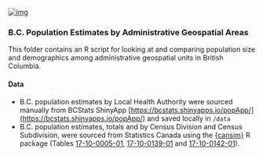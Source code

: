 <!--
Copyright 2021 Province of British Columbia

Licensed under the Apache License, Version 2.0 (the "License");
you may not use this file except in compliance with the License.
You may obtain a copy of the License at

http://www.apache.org/licenses/LICENSE-2.0

Unless required by applicable law or agreed to in writing, software distributed under the License is distributed on an "AS IS" BASIS,
WITHOUT WARRANTIES OR CONDITIONS OF ANY KIND, either express or implied.
See the License for the specific language governing permissions and limitations under the License.
-->

[![img](https://img.shields.io/badge/Lifecycle-Maturing-007EC6)](https://github.com/bcgov/repomountie/blob/master/doc/lifecycle-badges.md)

### B.C. Population Estimates by Administrative Geospatial Areas

This folder contains an R script for looking at and comparing population size and demographics among administrative geospatial units in British Columbia.

#### Data

 - B.C. population estimates by Local Health Authority were sourced manually from BCStats ShinyApp [https://bcstats.shinyapps.io/popApp/](https://bcstats.shinyapps.io/popApp/) and saved locally in `/data`
 - B.C. population estimates, totals and by Census Division and Census Subdivision, were sourced from Statistics Canada using the [{cansim}](https://mountainmath.github.io/cansim/index.html) R package (Tables [17-10-0005-01](https://www150.statcan.gc.ca/t1/tbl1/en/tv.action?pid=1710000501), [17-10-0139-01](https://www150.statcan.gc.ca/t1/tbl1/en/tv.action?pid=1710013901) and [17-10-0142-01](https://www150.statcan.gc.ca/t1/tbl1/en/tv.action?pid=1710014201)).



